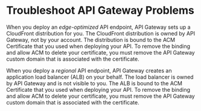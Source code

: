 # Troubleshoot API Gateway Problems<a name="troubleshoot-apigateway"></a>

When you deploy an *edge\-optimized* API endpoint, API Gateway sets up a CloudFront distribution for you\. The CloudFront distribution is owned by API Gateway, not by your account\. The distribution is bound to the ACM Certificate that you used when deploying your API\. To remove the binding and allow ACM to delete your certificate, you must remove the API Gateway custom domain that is associated with the certificate\. 

When you deploy a *regional* API endpoint, API Gateway creates an application load balancer \(ALB\) on your behalf\. The load balancer is owned by API Gateway and is not visible to you\. The ALB is bound to the ACM Certificate that you used when deploying your API\. To remove the binding and allow ACM to delete your certificate, you must remove the API Gateway custom domain that is associated with the certificate\. 
